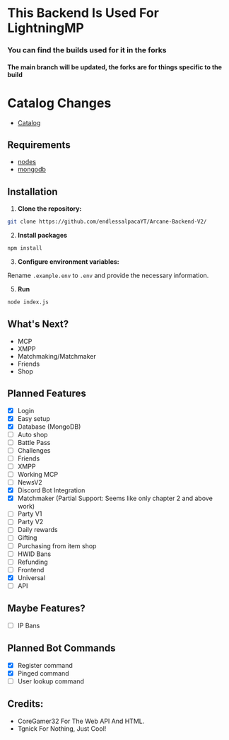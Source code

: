 # This Backend Is Used For LightningMP
### You can find the builds used for it in the forks
#### The main branch will be updated, the forks are for things specific to the build

# Catalog Changes
- [Catalog](Catalog.md)

## Requirements
- [nodes](https://nodejs.org/en)
- [mongodb](https://www.mongodb.com/)

## Installation

1. **Clone the repository:**

```bash
git clone https://github.com/endlessalpacaYT/Arcane-Backend-V2/
```

2. **Install packages**

```bash
npm install
```

3. **Configure environment variables:**

Rename `.example.env` to `.env` and provide the necessary information.

5. **Run**

```bash
node index.js
```

## What's Next?

- MCP
- XMPP
- Matchmaking/Matchmaker
- Friends
- Shop

## Planned Features

- [x] Login
- [x] Easy setup
- [x] Database (MongoDB)
- [ ] Auto shop
- [ ] Battle Pass
- [ ] Challenges
- [ ] Friends
- [ ] XMPP
- [ ] Working MCP
- [ ] NewsV2
- [x] Discord Bot Integration
- [x] Matchmaker (Partial Support: Seems like only chapter 2 and above work)
- [ ] Party V1
- [ ] Party V2
- [ ] Daily rewards
- [ ] Gifting
- [ ] Purchasing from item shop
- [ ] HWID Bans
- [ ] Refunding
- [ ] Frontend
- [x] Universal
- [ ] API

## Maybe Features?

- [ ] IP Bans

## Planned Bot Commands

- [x] Register command
- [x] Pinged command
- [ ] User lookup command

## Credits:
- CoreGamer32 For The Web API And HTML.
- Tgnick For Nothing, Just Cool!
